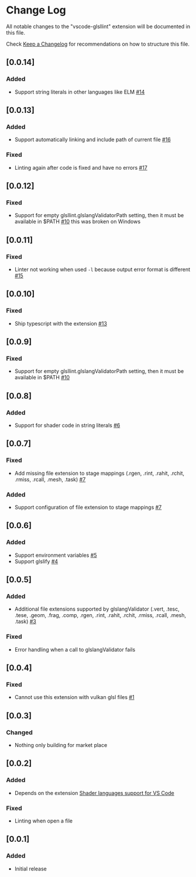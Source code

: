 # Change Log

All notable changes to the "vscode-glsllint" extension will be documented in this file.

Check [Keep a Changelog](http://keepachangelog.com/) for recommendations on how to structure this file.

## [0.0.14]

### Added

- Support string literals in other languages like ELM [#14](https://github.com/cadenasgmbh/vscode-glsllint/issues/14)

## [0.0.13]

### Added

- Support automatically linking and include path of current file [#16](https://github.com/cadenasgmbh/vscode-glsllint/issues/16)

### Fixed

- Linting again after code is fixed and have no errors [#17](https://github.com/cadenasgmbh/vscode-glsllint/issues/17)

## [0.0.12]

### Fixed

- Support for empty glsllint.glslangValidatorPath setting, then it must be available in \$PATH [#10](https://github.com/cadenasgmbh/vscode-glsllint/issues/10) this was broken on Windows

## [0.0.11]

### Fixed

- Linter not working when used `-l` because output error format is different [#15](https://github.com/cadenasgmbh/vscode-glsllint/issues/15)

## [0.0.10]

### Fixed

- Ship typescript with the extension [#13](https://github.com/cadenasgmbh/vscode-glsllint/issues/13)

## [0.0.9]

### Fixed

- Support for empty glsllint.glslangValidatorPath setting, then it must be available in \$PATH [#10](https://github.com/cadenasgmbh/vscode-glsllint/issues/10)

## [0.0.8]

### Added

- Support for shader code in string literals [#6](https://github.com/cadenasgmbh/vscode-glsllint/issues/6)

## [0.0.7]

### Fixed

- Add missing file extension to stage mappings (.rgen, .rint, .rahit, .rchit, .rmiss, .rcall, .mesh, .task) [#7](https://github.com/cadenasgmbh/vscode-glsllint/issues/7)

### Added

- Support configuration of file extension to stage mappings [#7](https://github.com/cadenasgmbh/vscode-glsllint/issues/7)

## [0.0.6]

### Added

- Support environment variables [#5](https://github.com/cadenasgmbh/vscode-glsllint/issues/5)
- Support glslify [#4](https://github.com/cadenasgmbh/vscode-glsllint/issues/4)

## [0.0.5]

### Added

- Additional file extensions supported by glslangValidator (.vert, .tesc, .tese, .geom, .frag, .comp, .rgen, .rint, .rahit, .rchit, .rmiss, .rcall, .mesh, .task) [#3](https://github.com/cadenasgmbh/vscode-glsllint/issues/3)

### Fixed

- Error handling when a call to glslangValidator fails

## [0.0.4]

### Fixed

- Cannot use this extension with vulkan glsl files [#1](https://github.com/cadenasgmbh/vscode-glsllint/issues/1)

## [0.0.3]

### Changed

- Nothing only building for market place

## [0.0.2]

### Added

- Depends on the extension [Shader languages support for VS Code](https://marketplace.visualstudio.com/items?itemName=slevesque.shader)

### Fixed

- Linting when open a file

## [0.0.1]

### Added

- Initial release
